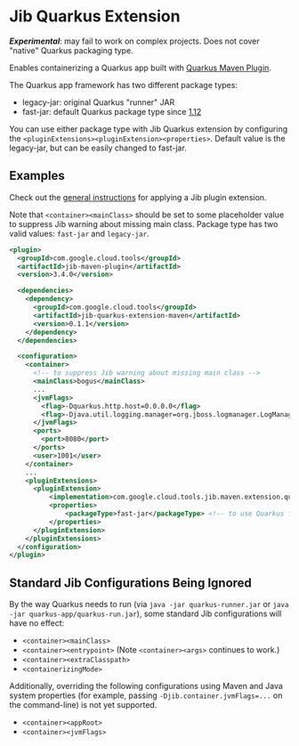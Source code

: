 # Jib Quarkus Extension

***Experimental***: may fail to work on complex projects. Does not cover "native" Quarkus packaging type.

Enables containerizing a Quarkus app built with [Quarkus Maven Plugin](https://search.maven.org/artifact/io.quarkus/quarkus-maven-plugin).

The Quarkus app framework has two different package types:
* legacy-jar: original Quarkus "runner" JAR
* fast-jar: default Quarkus package type since [1.12](https://quarkus.io/blog/quarkus-1-12-0-final-released/)

You can use either package type with Jib Quarkus extension by configuring the `<pluginExtensions><pluginExtension><properties>`. Default value is the legacy-jar, but can be easily changed to fast-jar.


## Examples

Check out the [general instructions](../../README.md#using-jib-plugin-extensions) for applying a Jib plugin extension.

Note that `<container><mainClass>` should be set to some placeholder value to suppress Jib warning about missing main class. Package type has two valid values: `fast-jar` and `legacy-jar`.

```xml
<plugin>
  <groupId>com.google.cloud.tools</groupId>
  <artifactId>jib-maven-plugin</artifactId>
  <version>3.4.0</version>

  <dependencies>
    <dependency>
      <groupId>com.google.cloud.tools</groupId>
      <artifactId>jib-quarkus-extension-maven</artifactId>
      <version>0.1.1</version>
    </dependency>
  </dependencies>

  <configuration>
    <container>
      <!-- to suppress Jib warning about missing main class -->
      <mainClass>bogus</mainClass>
      ...
      <jvmFlags>
        <flag>-Dquarkus.http.host=0.0.0.0</flag>
        <flag>-Djava.util.logging.manager=org.jboss.logmanager.LogManager</flag>
      </jvmFlags>
      <ports>
        <port>8080</port>
      </ports>
      <user>1001</user>
    </container>
    ...
    <pluginExtensions>
      <pluginExtension>
          <implementation>com.google.cloud.tools.jib.maven.extension.quarkus.JibQuarkusExtension</implementation>
          <properties>
              <packageType>fast-jar</packageType> <!-- to use Quarkus fast-jar package type -->
          </properties>
      </pluginExtension>
    </pluginExtensions>
  </configuration>
</plugin>
```

## Standard Jib Configurations Being Ignored

By the way Quarkus needs to run (via `java -jar quarkus-runner.jar` or `java -jar quarkus-app/quarkus-run.jar`), some standard Jib configurations will have no effect:

- `<container><mainClass>`
- `<container><entrypoint>` (Note `<container><args>` continues to work.)
- `<container><extraClasspath>`
- `<containerizingMode>`

Additionally, overriding the following configurations using Maven and Java system properties (for example, passing `-Djib.container.jvmFlags=...` on the command-line) is not yet supported.

- `<container><appRoot>`
- `<container><jvmFlags>`
